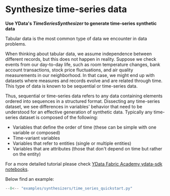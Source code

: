 # Synthesize time-series data

**Use YData's *TimeSeriesSynthesizer* to generate time-series synthetic data**

Tabular data is the most common type of data we encounter in data problems.

When thinking about tabular data, we assume independence between different records, but this does not happen in reality. Suppose we check events from our day-to-day life, such as room temperature changes, bank account transactions, stock price fluctuations, and air quality measurements in our neighborhood. In that case, we might end up with datasets where measures and records evolve and are related through time. This type of data is known to be sequential or time-series data.

Thus, sequential or time-series data refers to any data containing elements ordered into sequences in a structured format.
Dissecting any time-series dataset, we see differences in variables' behavior that need to be understood for an effective generation of synthetic data. Typically any time-series dataset is composed of the following:

- Variables that define the order of time (these can be simple with one variable or composed)
- Time-variant variables
- Variables that refer to entities (single or multiple entities)
- Variables that are attributes (those that don't depend on time but rather on the entity)

For a more detailed tutorial please check [YData Fabric Academy ydata-sdk notebooks](https://github.com/ydataai/academy/tree/master).

Below find an example:

```python
--8<-- "examples/synthesizers/time_series_quickstart.py"
```
